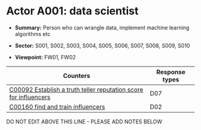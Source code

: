 # Actor A001: data scientist

* **Summary:** Person who can wrangle data, implement machine learning algorithms etc

* **Sector:** S001, S002, S003, S004, S005, S006, S007, S008, S009, S010

* **Viewpoint:** FW01, FW02


| Counters | Response types |
| -------- | -------------- |
| [C00092 Establish a truth teller reputation score for influencers](../../generated_pages/counters/C00092.md) | D07 |
| [C00160 find and train influencers](../../generated_pages/counters/C00160.md) | D02 |


DO NOT EDIT ABOVE THIS LINE - PLEASE ADD NOTES BELOW